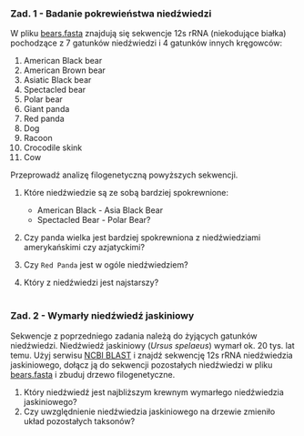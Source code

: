 ### Zad. 1 - Badanie pokrewieństwa niedźwiedzi

W pliku [bears.fasta](./data/bears.fasta) znajdują się sekwencje 12s rRNA (niekodujące białka) pochodzące z 7 gatunków niedźwiedzi i 4 gatunków innych kręgowców:

1. American Black bear
2. American Brown bear
3. Asiatic Black bear
4. Spectacled bear
5. Polar bear
6. Giant panda
7. Red panda
8. Dog
9. Racoon
10. Crocodile skink
11. Cow

Przeprowadź analizę filogenetyczną powyższych sekwencji.

1. Które niedźwiedzie są ze sobą bardziej spokrewnione: 
   * American Black - Asia Black Bear 
   * Spectacled Bear - Polar Bear?

2. Czy panda wielka jest bardziej spokrewniona z niedźwiedziami amerykańskimi czy azjatyckimi?

3. Czy `Red Panda` jest w ogóle niedźwiedziem?

4. Który z niedźwiedzi jest najstarszy?
<br/><br/>

### Zad. 2 - Wymarły niedźwiedź jaskiniowy
Sekwencje z poprzedniego zadania należą do żyjących gatunków niedźwiedzi. Niedźwiedź jaskiniowy (*Ursus spelaeus*) wymarł ok. 20 tys. lat temu. Użyj serwisu [NCBI BLAST](https://blast.ncbi.nlm.nih.gov/Blast.cgi) i znajdź sekwencję 12s rRNA niedźwiedzia jaskiniowego, dołącz ją do sekwencji pozostałych niedźwiedzi w pliku [bears.fasta](./data/bears.fasta) i zbuduj drzewo filogenetyczne.

1. Który niedźwiedź jest najbliższym krewnym wymarłego niedźwiedzia jaskiniowego?
2. Czy uwzględnienie niedźwiedzia jaskiniowego na drzewie zmieniło układ pozostałych taksonów?